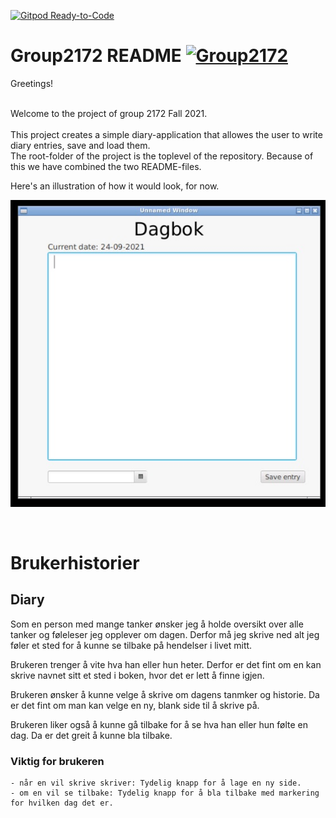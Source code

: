 [![Gitpod Ready-to-Code](https://img.shields.io/badge/Gitpod-Ready--to--Code-blue?logo=gitpod)](https://gitpod.stud.ntnu.no/#https://gitlab.stud.idi.ntnu.no/it1901/groups-2021/gr2172/gr2172) 


# Group2172 README [![Group2172](https://cdn.rawgit.com/sindresorhus/awesome/d7305f38d29fed78fa85652e3a63e154dd8e8829/media/badge.svg)](https://gitlab.stud.idi.ntnu.no/it1901/groups-2021/gr2172/gr2172/-/blob/master/readme.md)

 
Greetings!

<br/>
Welcome to the project of group 2172 Fall 2021. 

<br/>
<br/>
This project creates a simple diary-application that allowes the user to write diary entries, save and load them. 
<br/>
The root-folder of the project is the toplevel of the repository. Because of this we have combined the two README-files. 
<br/>

Here's an illustration of how it would look, for now. 
<br/>

![illustration 1](Illustrasjon_1.jpg) 

<br/>

# Brukerhistorier

## Diary

Som en person med mange tanker ønsker jeg å holde oversikt over alle tanker og føleleser jeg opplever om dagen. Derfor må jeg skrive ned alt jeg føler et sted for å kunne se tilbake på hendelser i livet mitt.

Brukeren trenger å vite hva han eller hun heter. Derfor er det fint om en kan skrive navnet sitt et sted i boken, hvor det er lett å finne igjen. 

Brukeren ønsker å kunne velge å skrive om dagens tanmker og historie. Da er det fint om man kan velge en ny, blank side til å skrive på. 

Brukeren liker også å kunne gå tilbake for å se hva han eller hun følte en dag. Da er det greit å kunne bla tilbake. 

### Viktig for brukeren
    - når en vil skrive skriver: Tydelig knapp for å lage en ny side.
    - om en vil se tilbake: Tydelig knapp for å bla tilbake med markering for hvilken dag det er.






